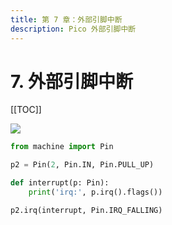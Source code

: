 ```yaml
---
title: 第 7 章：外部引脚中断
description: Pico 外部引脚中断
---
```


# 7. 外部引脚中断

[[TOC]]

![](./images/key-interrupt.svg)

```python
from machine import Pin

p2 = Pin(2, Pin.IN, Pin.PULL_UP)

def interrupt(p: Pin):
    print('irq:', p.irq().flags())

p2.irq(interrupt, Pin.IRQ_FALLING)
```
